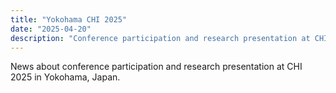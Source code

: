 ```yaml
---
title: "Yokohama CHI 2025"
date: "2025-04-20"
description: "Conference participation and research presentation at CHI 2025 in Yokohama, Japan"
---
```


News about conference participation and research presentation at CHI 2025 in Yokohama, Japan. 